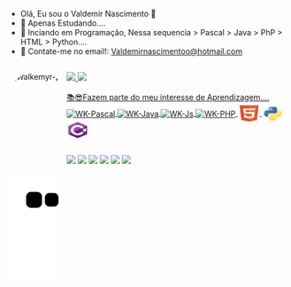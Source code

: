 - Olá, Eu sou o Valdemir Nascimento 👋
 - 🔭 Apenas Estudando....
 - 🌱 Inciando em Programação, Nessa sequencia > Pascal > Java > PhP > HTML > Python....
 - 💬 Contate-me no email!: Valdemirnascimentoo@hotmail.com

##

</div align="left">
 <img align="left" alt="Walkemyr-pic" height="150" style="border-radius:50px;" 
 src="https://cdn.discordapp.com/attachments/712667373060227102/1014919390854119445/download20220904122126.png?width=676&height=676">
  <a href="https://github.com/walkemyr">
  <img height="180em" src="https://github-readme-stats.vercel.app/api?username=walkemyr&show_icons=true&theme=dracula&include_all_commits=true&count_private=true"/>
</div align="right">
  <img height="180em" src="https://github-readme-stats.vercel.app/api/top-langs/?username=walkemyr&layout=compact&langs_count=7&theme=dracula"/>
</div>

<div style="display: inline_block"><br>
 📚😎Fazem parte do meu interesse de Aprendizagem....
  <img align="center" alt="WK-Pascal" height="30" width="40" src="https://cdn.discordapp.com/attachments/712667373060227102/1014930927694123088/Pascal-Lite-icon.png">
  <img align="center" alt="WK-Java" height="30" width="40" src="https://cdn.jsdelivr.net/gh/devicons/devicon/icons/java/java-original-wordmark.svg">
  <img align="center" alt="WK-Js" height="30" width="40" src="https://cdn.jsdelivr.net/gh/devicons/devicon/icons/javascript/javascript-original.svg">
  <img align="center" alt="WK-PHP" height="30" width="40" src="https://cdn.jsdelivr.net/gh/devicons/devicon/icons/php/php-original.svg">
  <img align="center" alt="Rafa-HTML" height="30" width="40" src="https://raw.githubusercontent.com/devicons/devicon/master/icons/html5/html5-original.svg">
  <img align="center" alt="WK-Python" height="30" width="40" src="https://raw.githubusercontent.com/devicons/devicon/master/icons/python/python-original.svg">
  <img align="center" alt="WK-Csharp" height="30" width="40" src="https://raw.githubusercontent.com/devicons/devicon/master/icons/csharp/csharp-original.svg">
</div>

##

<div> 
  <a href="https://www.youtube.com/user/walkemyr" target="_blank"><img src="https://img.shields.io/badge/YouTube-FF0000?style=for-the-badge&logo=youtube&logoColor=white" target="_blank"></a>
  <a href="https://www.instagram.com/valdemirxnascimento/" target="_blank"><img src="https://img.shields.io/badge/-Instagram-%23E4405F?style=for-the-badge&logo=instagram&logoColor=white" target="_blank"></a>
 	<a href="https://www.twitch.tv/walkygame" target="_blank"><img src="https://img.shields.io/badge/Twitch-9146FF?style=for-the-badge&logo=twitch&logoColor=white" target="_blank"></a>
 <a href="https://discord.gg/EnPphZsd" target="_blank"><img src="https://img.shields.io/badge/Discord-7289DA?style=for-the-badge&logo=discord&logoColor=white" target="_blank"></a> 
  <a href = "mailto:valsilvaboy@gmail.com"><img src="https://img.shields.io/badge/-Gmail-%23333?style=for-the-badge&logo=gmail&logoColor=white" target="_blank"></a>
  <a href="https://www.linkedin.com/in/walkemyr/" target="_blank"><img src="https://img.shields.io/badge/-LinkedIn-%230077B5?style=for-the-badge&logo=linkedin&logoColor=white" target="_blank"></a> 
 
  ![Snake animation](https://github.com/rafaballerini/rafaballerini/blob/output/github-contribution-grid-snake.svg)
 
</div>


